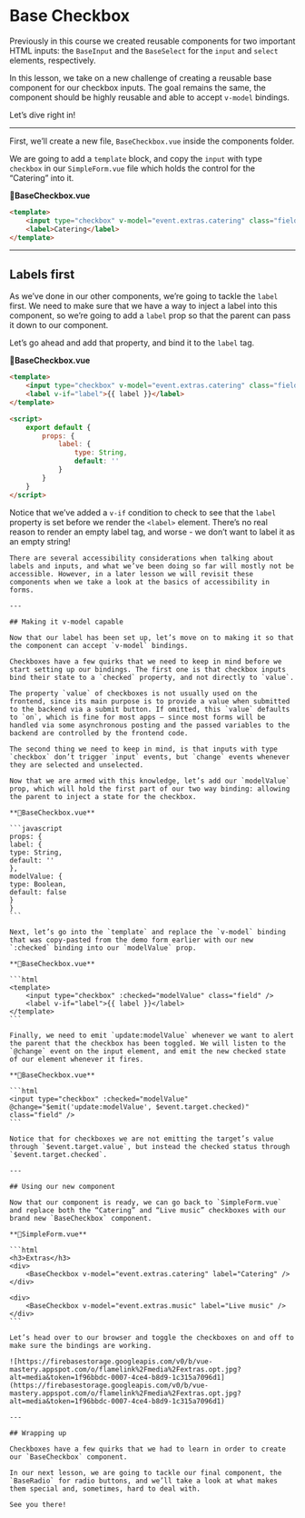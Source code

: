 # Base Checkbox

Previously in this course we created reusable components for two important HTML inputs: the `BaseInput` and the `BaseSelect` for the `input` and `select` elements, respectively.

In this lesson, we take on a new challenge of creating a reusable base component for our checkbox inputs. The goal remains the same, the component should be highly reusable and able to accept `v-model` bindings.

Let’s dive right in!

---

First, we’ll create a new file, `BaseCheckbox.vue` inside the components folder.

We are going to add a `template` block, and copy the `input` with type `checkbox` in our `SimpleForm.vue` file which holds the control for the “Catering” into it.

**📃BaseCheckbox.vue**

```html
<template>
    <input type="checkbox" v-model="event.extras.catering" class="field" />
    <label>Catering</label>
</template>
```

---

## Labels first

As we’ve done in our other components, we’re going to tackle the `label` first. We need to make sure that we have a way to inject a label into this component, so we’re going to add a `label` prop so that the parent can pass it down to our component.

Let’s go ahead and add that property, and bind it to the `label` tag.

**📃BaseCheckbox.vue**

```html
<template>
    <input type="checkbox" v-model="event.extras.catering" class="field" />
    <label v-if="label">{{ label }}</label>
</template>

<script>
    export default {
        props: {
            label: {
                type: String,
                default: ''
            }
        }
    }
</script>
```

Notice that we’ve added a `v-if` condition to check to see that the `label` property is set before we render the `<label>` element. There’s no real reason to render an empty label tag, and worse - we don’t want to label it as an empty string!

    There are several accessibility considerations when talking about labels and inputs, and what we’ve been doing so far will mostly not be accessible. However, in a later lesson we will revisit these components when we take a look at the basics of accessibility in forms.

    ---

    ## Making it v-model capable

    Now that our label has been set up, let’s move on to making it so that the component can accept `v-model` bindings.

    Checkboxes have a few quirks that we need to keep in mind before we start setting up our bindings. The first one is that checkbox inputs bind their state to a `checked` property, and not directly to `value`.

    The property `value` of checkboxes is not usually used on the frontend, since its main purpose is to provide a value when submitted to the backend via a submit button. If omitted, this `value` defaults to `on`, which is fine for most apps — since most forms will be handled via some asynchronous posting and the passed variables to the backend are controlled by the frontend code.

    The second thing we need to keep in mind, is that inputs with type `checkbox` don’t trigger `input` events, but `change` events whenever they are selected and unselected.

    Now that we are armed with this knowledge, let’s add our `modelValue` prop, which will hold the first part of our two way binding: allowing the parent to inject a state for the checkbox.

    **📃BaseCheckbox.vue**

    ```javascript
    props: {
    label: {
    type: String,
    default: ''
    },
    modelValue: {
    type: Boolean,
    default: false
    }
    }
    ```

    Next, let’s go into the `template` and replace the `v-model` binding that was copy-pasted from the demo form earlier with our new `:checked` binding into our `modelValue` prop.

    **📃BaseCheckbox.vue**

    ```html
    <template>
        <input type="checkbox" :checked="modelValue" class="field" />
        <label v-if="label">{{ label }}</label>
    </template>
    ```

    Finally, we need to emit `update:modelValue` whenever we want to alert the parent that the checkbox has been toggled. We will listen to the `@change` event on the input element, and emit the new checked state of our element whenever it fires.

    **📃BaseCheckbox.vue**

    ```html
    <input type="checkbox" :checked="modelValue" @change="$emit('update:modelValue', $event.target.checked)" class="field" />
    ```

    Notice that for checkboxes we are not emitting the target’s value through `$event.target.value`, but instead the checked status through `$event.target.checked`.

    ---

    ## Using our new component

    Now that our component is ready, we can go back to `SimpleForm.vue` and replace both the “Catering” and “Live music” checkboxes with our brand new `BaseCheckbox` component.

    **📃SimpleForm.vue**

    ```html
    <h3>Extras</h3>
    <div>
        <BaseCheckbox v-model="event.extras.catering" label="Catering" />
    </div>

    <div>
        <BaseCheckbox v-model="event.extras.music" label="Live music" />
    </div>
    ```

    Let’s head over to our browser and toggle the checkboxes on and off to make sure the bindings are working.

    ![https://firebasestorage.googleapis.com/v0/b/vue-mastery.appspot.com/o/flamelink%2Fmedia%2Fextras.opt.jpg?alt=media&token=1f96bbdc-0007-4ce4-b8d9-1c315a7096d1](https://firebasestorage.googleapis.com/v0/b/vue-mastery.appspot.com/o/flamelink%2Fmedia%2Fextras.opt.jpg?alt=media&token=1f96bbdc-0007-4ce4-b8d9-1c315a7096d1)

    ---

    ## Wrapping up

    Checkboxes have a few quirks that we had to learn in order to create our `BaseCheckbox` component.

    In our next lesson, we are going to tackle our final component, the `BaseRadio` for radio buttons, and we’ll take a look at what makes them special and, sometimes, hard to deal with.

    See you there!